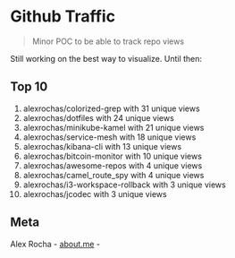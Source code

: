 # Github Traffic
> Minor POC to be able to track repo views

Still working on the best way to visualize. Until then:

## Top 10

1. alexrochas/colorized-grep with 31 unique views
2. alexrochas/dotfiles with 24 unique views
3. alexrochas/minikube-kamel with 21 unique views
4. alexrochas/service-mesh with 18 unique views
5. alexrochas/kibana-cli with 13 unique views
6. alexrochas/bitcoin-monitor with 10 unique views
7. alexrochas/awesome-repos with 4 unique views
8. alexrochas/camel_route_spy with 4 unique views
9. alexrochas/i3-workspace-rollback with 3 unique views
10. alexrochas/jcodec with 3 unique views

## Meta

Alex Rocha - [about.me](http://about.me/alex.rochas) -
